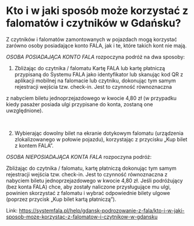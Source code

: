 # Kto i w jaki sposób może korzystać z falomatów i czytników w Gdańsku?


Z czytników i falomatów zamontowanych w pojazdach mogą korzystać zarówno osoby posiadające konto FALA, jak i te, które takich kont nie mają.


*OSOBA POSIADAJĄCA KONTO FALA* rozpoczyna podróż na dwa sposoby:


1. Zbliżając do czytnika / falomatu Kartę FALA lub kartę płatniczą przypisaną do Systemu FALA jako identyfikator lub skanując kod QR z aplikacji mobilnej na falomacie lub czytniku, dokonując tym samym rejestracji wejścia tzw. check\-in. Jest to czynność równoznaczna


z nabyciem biletu jednoprzejazdowego w kwocie 4,80 zł (w przypadku kiedy pasażer posiada ulgi przypisane do konta, zostaną one uwzględnione).


 


2. Wybierając dowolny bilet na ekranie dotykowym falomatu (urządzenia zlokalizowanego w połowie pojazdu), korzystając z przycisku „Kup bilet z kontem FALA”.


*OSOBA NIEPOSIADAJĄCA KONTA FALA* rozpoczyna podróż:


Zbliżając do czytnika / falomatu, kartę płatniczą dokonując tym samym rejestracji wejścia tzw. check\-in. Jest to czynność równoznaczna z nabyciem biletu jednoprzejazdowego w kwocie 4,80 zł. Jeśli podróżujący (bez konta FALA) chce, aby zostały naliczone przysługujące mu ulgi, powinien skorzystać z falomatu i wybrać odpowiednie bilety ulgowe (poprzez przycisk „Kup bilet kartą płatniczą”).




Link: https://systemfala.pl/help/gdansk-podrozowanie-z-fala/kto-i-w-jaki-sposob-moze-korzystac-z-falomatow-i-czytnikow-w-gdansku
